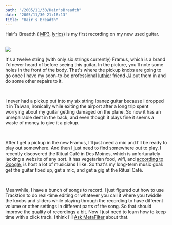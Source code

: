 ```yaml
---
path: "/2005/11/30/Hair'sBreadth" 
date: "2005/11/30 21:16:13" 
title: "Hair's Breadth" 
---
```

<p>Hair's Breadth ( <a href="http://music.randomchaos.com/mp3s/scott_reynen/hairs_breadth.mp3">MP3</a>, <a href="http://music.randomchaos.com/lyrics/scott_reynen/hairs_breadth">lyrics</a>) is my first recording on my new used guitar.</p><br><img src="http://typewriting.org/image/article/content/framus_guitar.png" /><br><p>It's a twelve string (with only six strings currently) Framus, which is a brand I'd never heard of before seeing this guitar. In the picture, you'll note some holes in the front of the body. That's where the pickup knobs are going to go once I have my soon-to-be professional <a href="http://en.wikipedia.org/wiki/Luthier">luthier</a> friend <a href="http://www.myspace.com/jjhamon">JJ</a> put them in and do some other repairs to it.</p><br><p>I never had a pickup put into my six string Ibanez guitar because I dropped it in Taiwan, ironically while exiting the airport after a long trip spent worrying about my guitar getting damaged on the plane. So now it has an unrepairable dent in the back, and even though it plays fine it seems a waste of money to give it a pickup.</p><br><p>After I get a pickup in the new Framus, I'll just need a mic and I'll be ready to play out somewhere. And then I just need to find somewhere out to play. I recently discovered the Ritual Caf&#233; in Des Moines, which is unfortunately lacking a website of any sort. It has vegetarian food, wifi, and <a href="http://www.google.com/search?q=%22ritual+caf%C3%A9%22">according to Google</a>, is host a lot of musicians I like. So that's my long-term music goal: get the guitar fixed up, get a mic, and get a gig at the Ritual Caf&#233;.</p><br><p>Meanwhile, I have a bunch of songs to record. I just figured out how to use Tracktion to do real-time editing or whatever you call it where you twiddle the knobs and sliders while playing through the recording to have different volume or other settings in different parts of the song. So that should improve the quality of recordings a bit. Now I just need to learn how to keep time with a click track. I think I'll <a href="http://ask.metafilter.com/mefi/28196">Ask MetaFilter</a> about that.</p>
